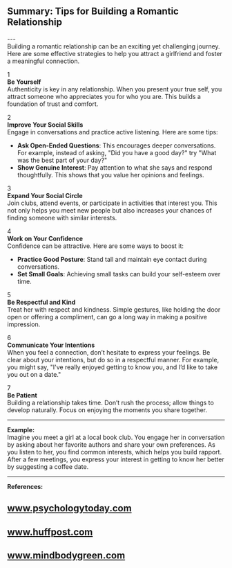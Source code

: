 ## Summary: Tips for Building a Romantic Relationship <br>
---<br>
Building a romantic relationship can be an exciting yet challenging journey. Here are some effective strategies to help you attract a girlfriend and foster a meaningful connection.

1<br>
**Be Yourself**  
Authenticity is key in any relationship. When you present your true self, you attract someone who appreciates you for who you are. This builds a foundation of trust and comfort.

2<br>
**Improve Your Social Skills**  
Engage in conversations and practice active listening. Here are some tips:
- **Ask Open-Ended Questions**: This encourages deeper conversations. For example, instead of asking, "Did you have a good day?" try "What was the best part of your day?"
- **Show Genuine Interest**: Pay attention to what she says and respond thoughtfully. This shows that you value her opinions and feelings.

3<br>
**Expand Your Social Circle**  
Join clubs, attend events, or participate in activities that interest you. This not only helps you meet new people but also increases your chances of finding someone with similar interests.

4<br>
**Work on Your Confidence**  
Confidence can be attractive. Here are some ways to boost it:
- **Practice Good Posture**: Stand tall and maintain eye contact during conversations.
- **Set Small Goals**: Achieving small tasks can build your self-esteem over time.

5<br>
**Be Respectful and Kind**  
Treat her with respect and kindness. Simple gestures, like holding the door open or offering a compliment, can go a long way in making a positive impression.

6<br>
**Communicate Your Intentions**  
When you feel a connection, don’t hesitate to express your feelings. Be clear about your intentions, but do so in a respectful manner. For example, you might say, "I've really enjoyed getting to know you, and I’d like to take you out on a date."

7<br>
**Be Patient**  
Building a relationship takes time. Don’t rush the process; allow things to develop naturally. Focus on enjoying the moments you share together.

---  
**Example:**  
Imagine you meet a girl at a local book club. You engage her in conversation by asking about her favorite authors and share your own preferences. As you listen to her, you find common interests, which helps you build rapport. After a few meetings, you express your interest in getting to know her better by suggesting a coffee date.

---  
**References:**  
## www.psychologytoday.com  
## www.huffpost.com  
## www.mindbodygreen.com  